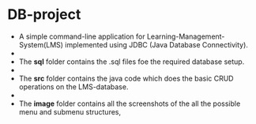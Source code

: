# DB-project

-    A simple command-line application for Learning-Management-System(LMS) implemented using JDBC (Java Database Connectivity).
-
-    The **sql** folder contains the .sql files foe the required database setup.
-
-    The **src** folder contains the java code which does the basic CRUD operations on the LMS-database.
-
-    The **image** folder contains all the screenshots of the all the possible menu and submenu structures,

